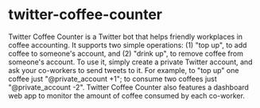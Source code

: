 twitter-coffee-counter
======================

Twitter Coffee Counter is a Twitter bot that helps friendly workplaces in coffee accounting. It supports two simple operations: (1) &quot;top up&quot;, to add coffee to someone&#39;s account, and (2) &quot;drink up&quot;, to remove coffee from someone&#39;s account. To use it, simply create a private Twitter account, and ask your co-workers to send tweets to it. For example, to &quot;top up&quot; one coffee just &quot;@private_account +1&quot;; to consume two coffees just &quot;@private_account -2&quot;. Twitter Coffee Counter also features a dashboard web app to monitor the amount of coffee consumed by each co-worker.